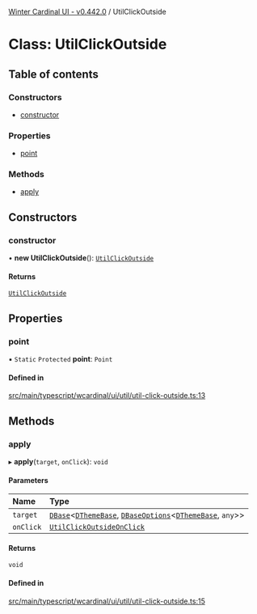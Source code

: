[Winter Cardinal UI - v0.442.0](../index.md) / UtilClickOutside

# Class: UtilClickOutside

## Table of contents

### Constructors

- [constructor](UtilClickOutside.md#constructor)

### Properties

- [point](UtilClickOutside.md#point)

### Methods

- [apply](UtilClickOutside.md#apply)

## Constructors

### constructor

• **new UtilClickOutside**(): [`UtilClickOutside`](UtilClickOutside.md)

#### Returns

[`UtilClickOutside`](UtilClickOutside.md)

## Properties

### point

▪ `Static` `Protected` **point**: `Point`

#### Defined in

[src/main/typescript/wcardinal/ui/util/util-click-outside.ts:13](https://github.com/winter-cardinal/winter-cardinal-ui/blob/v0.442.0/src/main/typescript/wcardinal/ui/util/util-click-outside.ts#L13)

## Methods

### apply

▸ **apply**(`target`, `onClick`): `void`

#### Parameters

| Name | Type |
| :------ | :------ |
| `target` | [`DBase`](DBase.md)\<[`DThemeBase`](../interfaces/DThemeBase.md), [`DBaseOptions`](../interfaces/DBaseOptions.md)\<[`DThemeBase`](../interfaces/DThemeBase.md), `any`\>\> |
| `onClick` | [`UtilClickOutsideOnClick`](../index.md#utilclickoutsideonclick) |

#### Returns

`void`

#### Defined in

[src/main/typescript/wcardinal/ui/util/util-click-outside.ts:15](https://github.com/winter-cardinal/winter-cardinal-ui/blob/v0.442.0/src/main/typescript/wcardinal/ui/util/util-click-outside.ts#L15)
